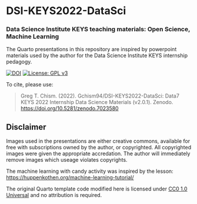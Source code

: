 # DSI-KEYS2022-DataSci
### Data Science Institute KEYS teaching materials: Open Science, Machine Learning

The Quarto presentations in this repository are inspired by powerpoint materials used by the author for the Data Science Institute KEYS internship pedagogy. 

[![DOI](https://zenodo.org/badge/528523229.svg)](https://zenodo.org/badge/latestdoi/528523229) [![License: GPL v3](https://img.shields.io/badge/License-GPLv3-blue.svg)](https://www.gnu.org/licenses/gpl-3.0)

To cite, please use: 
>Greg T. Chism. (2022). Gchism94/DSI-KEYS2022-DataSci: Data7 KEYS 2022 Internship Data Science Materials (v2.0.1). Zenodo. https://doi.org/10.5281/zenodo.7023580


## Disclaimer
Images used in the presentations are either creative commons, available for free with subscriptions owned by the author, or copyrighted. All copyrighted images were given the appropriate accredation. The author will immediately remove images which useage violates copyrights.

The machine learning with candy activity was inspired by the lesson: 
https://huppenkothen.org/machine-learning-tutorial/ 

The original Quarto template code modified here is licensed under [CC0 1.0 Universal](https://creativecommons.org/publicdomain/zero/1.0/) and no attribution is required. 
